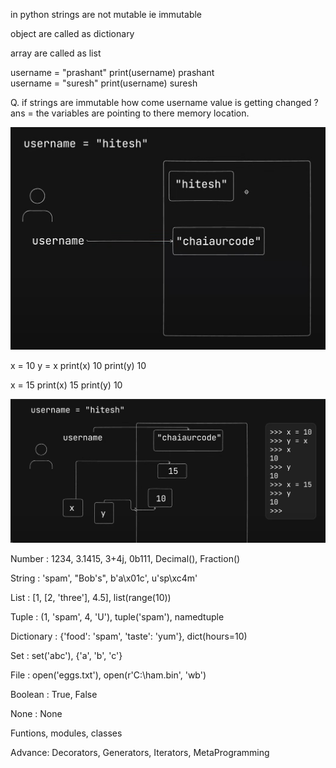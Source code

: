 in python strings are not mutable ie immutable

object are called  as dictionary 

array are called  as list 

username = "prashant"
print(username)               prashant                
username = "suresh"
print(username)               suresh

Q. if strings are immutable how come username value is getting changed ? 
 ans = the variables are pointing to there memory location.

![alt text](image.png)


x = 10
y = x
print(x)           10
print(y)           10

x = 15
print(x)           15
print(y)           10

![alt text](image-1.png)

Number : 1234, 3.1415, 3+4j, 0b111, Decimal(), Fraction()

String : 'spam', "Bob's", b'a\x01c', u'sp\xc4m'

List : [1, [2, 'three'], 4.5], list(range(10))

Tuple : (1, 'spam', 4, 'U'), tuple('spam'), namedtuple

Dictionary : {'food': 'spam', 'taste': 'yum'}, dict(hours=10)

Set : set('abc'), {'a', 'b', 'c'}

File : open('eggs.txt'), open(r'C:\ham.bin', 'wb')

Boolean : True, False

None : None

Funtions, modules, classes

Advance: Decorators, Generators, Iterators, MetaProgramming